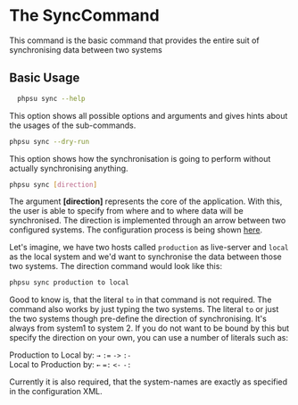 # The SyncCommand

This command is the basic command that provides the entire suit of synchronising data between two systems

## Basic Usage

```bash
  phpsu sync --help 
  ```  
This option shows all possible options and arguments and gives hints about the usages of the sub-commands.
  
```bash
phpsu sync --dry-run 
``` 

This option shows how the synchronisation is going to perform without actually synchronising anything.  

```bash
phpsu sync [direction]
``` 

The argument **[direction]** represents the core of the application. With this,
the user is able to specify from where and to where data will be synchronised.
The direction is implemented through an arrow between two configured systems.
The configuration process is being shown [here](../index.md).

Let's imagine, we have two hosts called ``production`` as live-server and ``local`` as the local system and
we'd want to synchronise the data between those two systems. The direction command would look like this:
```bash
phpsu sync production to local
``` 
Good to know is, that the literal ``to`` in that command is not required. The command also works by just typing the two systems.
The literal ``to`` or just the two systems though pre-define the direction of synchronising. It's always from system1 to system 2.
If you do not want to be bound by this but specify the direction on your own, you can use a number of literals such as:

Production to Local by: ``→`` ``:=`` ``->`` ``:-`` <br>
Local to Production by: ``←`` ``=:`` ``<-`` ``-:``

Currently it is also required, that the system-names are exactly as specified in the configuration XML.